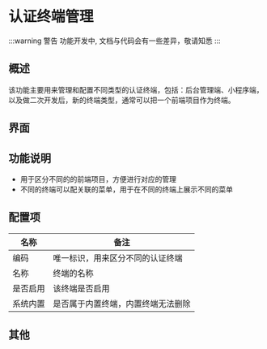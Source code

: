 # 认证终端管理
:::warning 警告
功能开发中, 文档与代码会有一些差异，敬请知悉
:::
## 概述
该功能主要用来管理和配置不同类型的认证终端，包括：后台管理端、小程序端，以及做二次开发后，新的终端类型，通常可以把一个前端项目作为终端。

## 界面

## 功能说明
- 用于区分不同的的前端项目，方便进行对应的管理
- 不同的终端可以配关联的菜单，用于在不同的终端上展示不同的菜单

## 配置项
| 名称   | 备注                 |
|------|--------------------|
| 编码   | 唯一标识，用来区分不同的认证终端   |
| 名称   | 终端的名称              |
| 是否启用 | 该终端是否启用            |
| 系统内置 | 是否属于内置终端，内置终端无法删除  |

## 其他
